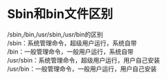 # Sbin和bin文件区别


/sbin,/bin,/usr/sbin,/usr/bin的区别  
/sbin：系统管理命令，超级用户运行，系统自带  
/bin：一般管理命令，一般用户运行，系统自带  
/usr/sbin：系统管理命令，超级用户运行，用户自己安装  
/usr/bin：一般管理命令，一般用户运行，用户自己安装 ​​​  
